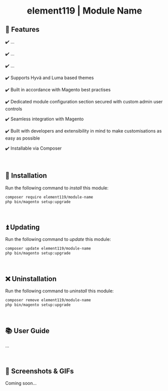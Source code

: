 <div align="center">

<!-- Module Image Here -->

</div>

<h1 align="center">element119 | Module Name</h1>

## 📝 Features
✔️ ...

✔️ ...

✔️ ...

✔️ Supports Hyvä and Luma based themes

✔️ Built in accordance with Magento best practises

✔️ Dedicated module configuration section secured with custom admin user controls

✔️ Seamless integration with Magento

✔️ Built with developers and extensibility in mind to make customisations as easy as possible

✔️ Installable via Composer

<br/>

## 🔌 Installation
Run the following command to *install* this module:
```bash
composer require element119/module-name
php bin/magento setup:upgrade
```

<br/>

## ⏫ Updating
Run the following command to *update* this module:
```bash
composer update element119/module-name
php bin/magento setup:upgrade
```

<br/>

## ❌ Uninstallation
Run the following command to *uninstall* this module:
```bash
composer remove element119/module-name
php bin/magento setup:upgrade
```

<br/>

## 📚 User Guide
...

<br>

## 📸 Screenshots & GIFs
Coming soon...
